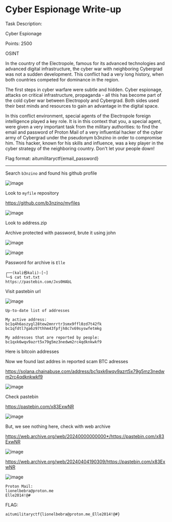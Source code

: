 # Cyber Espionage Write-up

Task Description:

Cyber Espionage

Points: 2500

OSINT

In the country of the Electropole, famous for its advanced technologies and advanced digital infrastructure, the cyber war with neighboring Cybergrad was not a sudden development. This conflict had a very long history, when both countries competed for dominance in the region.

The first steps in cyber warfare were subtle and hidden. Cyber espionage, attacks on critical infrastructure, propaganda - all this has become part of the cold cyber war between Electropoly and Cybergrad. Both sides used their best minds and resources to gain an advantage in the digital space.

In this conflict environment, special agents of the Electropole foreign intelligence played a key role. It is in this context that you, a special agent, were given a very important task from the military authorities: to find the email and password of Proton Mail of a very influential hacker of the cyber army of Cybergrad under the pseudonym b3nzino in order to compromise him. This hacker, known for his skills and influence, was a key player in the cyber strategy of the neighboring country. Don't let your people down!

Flag format: aitumilitaryctf{email_password}

--------------------------------------------------------------------------------------------------------

Search `b3nzino` and found his github profile

![image](https://github.com/zer00d4y/writeups/assets/128820441/bdad799d-1dd7-4548-b4c6-fc6bd29433c3)

Look to `myfile` repository 

https://github.com/b3nzino/myfiles

![image](https://github.com/zer00d4y/writeups/assets/128820441/6a349b9a-b8fa-4d75-886d-f56c2e74d52a)

Look to address.zip

Archive protected with password, brute it using john 

![image](https://github.com/zer00d4y/writeups/assets/128820441/175d4e08-2e6d-48c3-9df3-be5329a99b3b)

![image](https://github.com/zer00d4y/writeups/assets/128820441/4f2b159e-d3b4-4d99-8658-2a75b140152a)

Password for archive is `Elle`

    ┌──(kali㉿kali)-[~]
    └─$ cat txt.txt    
    https://pastebin.com/Jxs0HAbL

Visit pastebin url

![image](https://github.com/zer00d4y/writeups/assets/128820441/4a1217be-eb7c-412a-b02a-e0c4f014f1b2)

    Up-to-date list of addresses
     
    My active address:
    bc1q4h6aszygl28tew2mnrrtr3smx9ffl0zd7t42fk
    bc1qfdtl7ga6z97thhm43fpfjh8c7x69syswfetmkg
     
    My addresses that are reported by people:
    bc1qxk6wqv9azrt5x79g5mz3nedwm2rc4qdknkwkf9

Here is bitcoin addresses 

Now we found last addres in reported scam BTC adresses

https://solana.chainabuse.com/address/bc1qxk6wqv9azrt5x79g5mz3nedwm2rc4qdknkwkf9

![image](https://github.com/zer00d4y/writeups/assets/128820441/7fb86b58-aed0-47e4-920d-77eccc6eb3cd)

Check pastebin 

https://pastebin.com/x83ExwNR

![image](https://github.com/zer00d4y/writeups/assets/128820441/974ef89b-7c0e-4c63-9e34-42be8018c87a)

But, we see nothing here, check with web archive 

https://web.archive.org/web/20240000000000*/https://pastebin.com/x83ExwNR

![image](https://github.com/zer00d4y/writeups/assets/128820441/2d2c945a-cfc9-4b00-9f79-0ad58084c7ae)

https://web.archive.org/web/20240404190309/https://pastebin.com/x83ExwNR

![image](https://github.com/zer00d4y/writeups/assets/128820441/1cbc6910-c5f2-4e8a-bd35-75ca881a6169)

    Proton Mail:
    lionelbebra@proton.me
    Elle2014!@#

FLAG:

    aitumilitaryctf{lionelbebra@proton.me_Elle2014!@#}




